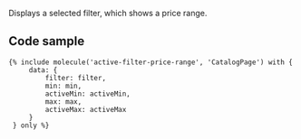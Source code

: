 Displays a selected filter, which shows a price range.

## Code sample

```
{% include molecule('active-filter-price-range', 'CatalogPage') with {
     data: {
         filter: filter,
         min: min,
         activeMin: activeMin,
         max: max,
         activeMax: activeMax
     }
 } only %}
```
